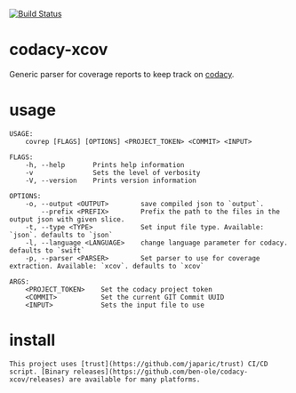 [![Build Status](https://travis-ci.org/ben-ole/codacy-xcov.svg?branch=master)](https://travis-ci.org/ben-ole/codacy-xcov)

# codacy-xcov
Generic parser for coverage reports to keep track on [codacy](https://www.codacy.com).

# usage

    USAGE:
        covrep [FLAGS] [OPTIONS] <PROJECT_TOKEN> <COMMIT> <INPUT>

    FLAGS:
        -h, --help       Prints help information
        -v               Sets the level of verbosity
        -V, --version    Prints version information

    OPTIONS:
        -o, --output <OUTPUT>        save compiled json to `output`.
            --prefix <PREFIX>        Prefix the path to the files in the output json with given slice.
        -t, --type <TYPE>            Set input file type. Available: `json`. defaults to `json`
        -l, --language <LANGUAGE>    change language parameter for codacy. defaults to `swift`
        -p, --parser <PARSER>        Set parser to use for coverage extraction. Available: `xcov`. defaults to `xcov`

    ARGS:
        <PROJECT_TOKEN>    Set the codacy project token
        <COMMIT>           Set the current GIT Commit UUID
        <INPUT>            Sets the input file to use

# install

    This project uses [trust](https://github.com/japaric/trust) CI/CD script. [Binary releases](https://github.com/ben-ole/codacy-xcov/releases) are available for many platforms.